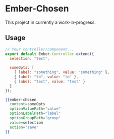 # Ember-Chosen

This project in currently a work-in-progress.

## Usage

```javascript
// Your controller/component...
export default Ember.Controller.extend({
  selection: "test",
  
  someOpts: [
    { label: "something", value: "something" },
    { label: "to", value: "to" },
    { label: "test", value: "test" }
  ]
});
```

```handlebars
{{ember-chosen
  content=someOpts
  optionValuePath="value"
  optionLabelPath="label"
  optionGroupPath="group"
  value=selection
  action="save"
}}
```
